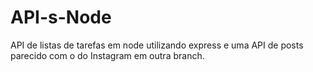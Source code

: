 # API-s-Node
API de listas de tarefas em node utilizando express e uma API de posts parecido com o do Instagram em outra branch.

